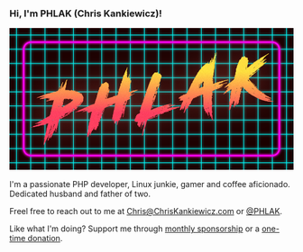 ### Hi, I'm PHLAK (Chris Kankiewicz)!

![PHLAK](https://raw.githubusercontent.com/PHLAK/phlak/master/phlak.png)



I'm a passionate PHP developer, Linux junkie, gamer and coffee aficionado.  Dedicated husband and father of two.

Freel free to reach out to me at <Chris@ChrisKankiewicz.com> or [@PHLAK](https://twitter.com/PHLAK).

Like what I'm doing? Support me through [monthly sponsorship](https://github.com/users/PHLAK/sponsorship) or a [one-time donation](https://paypal.me/ChrisKankiewicz).

